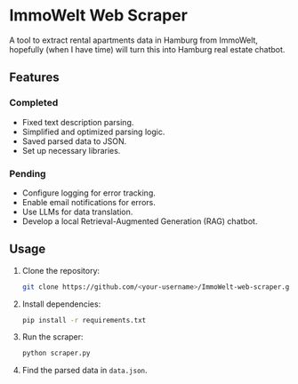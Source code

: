 # ImmoWelt Web Scraper

A tool to extract rental apartments data in Hamburg from ImmoWelt, hopefully (when I have time) will turn this into  Hamburg real estate chatbot.

## Features

### Completed
- Fixed text description parsing.
- Simplified and optimized parsing logic.
- Saved parsed data to JSON.
- Set up necessary libraries.

### Pending
- Configure logging for error tracking.
- Enable email notifications for errors.
- Use LLMs for data translation.
- Develop a local Retrieval-Augmented Generation (RAG) chatbot.

## Usage
1. Clone the repository:
   ```bash
   git clone https://github.com/<your-username>/ImmoWelt-web-scraper.git
   ```
2. Install dependencies:
   ```bash
   pip install -r requirements.txt
   ```
3. Run the scraper:
   ```bash
   python scraper.py
   ```
4. Find the parsed data in `data.json`.
